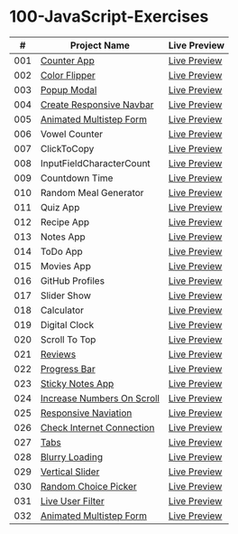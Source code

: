 # 100-JavaScript-Exercises

| #   | Project Name                                                                                                                | Live Preview                                                                                          |
| --- | --------------------------------------------------------------------------------------------------------------------------- | ----------------------------------------------------------------------------------------------------- |
| 001 | [Counter App](https://github.com/DevMohamedElshazly/100-JavaScript-APP/tree/main/001-Counter-App)                           | [Live Preview](https://devmohamedelshazly.github.io/100-JavaScript-APP/001-Counter-App)               |
| 002 | [Color Flipper](https://github.com/DevMohamedElshazly/100-JavaScript-APP/tree/main/002-Color-Flipper)                       | [Live Preview](https://devmohamedelshazly.github.io/100-JavaScript-APP/002-Color-Flipper)             |
| 003 | [Popup Modal](https://github.com/DevMohamedElshazly/100-JavaScript-APP/tree/main/003-Popup-Modal)                           | [Live Preview](https://devmohamedelshazly.github.io/100-JavaScript-APP/003-Popup-Modal)               |
| 004 | [Create Responsive Navbar](https://github.com/DevMohamedElshazly/100-JavaScript-APP/tree/main/004-Create-ResponsiveNavbar)  | [Live Preview](https://devmohamedelshazly.github.io/100-JavaScript-APP/004-Create-ResponsiveNavbar)   |
| 005 | [Animated Multistep Form](https://github.com/DevMohamedElshazly/100-JavaScript-APP/tree/main/005-Animated-Multistep-Form)   | [Live Preview](https://devmohamedelshazly.github.io/100-JavaScript-APP/005-Animated-Multistep-Form)   |
| 006 | Vowel Counter                                                                                                               | [Live Preview](https://devmohamedelshazly.github.io/100-JavaScript-APP/006-Vowel-Counter)             |
| 007 | ClickToCopy                                                                                                                 | [Live Preview](https://devmohamedelshazly.github.io/100-JavaScript-APP/007-ClickToCopy)               |
| 008 | InputFieldCharacterCount                                                                                                    | [Live Preview](https://devmohamedelshazly.github.io/100-JavaScript-APP/008-InputField-CharacterCount) |
| 009 | Countdown Time                                                                                                              | [Live Preview](https://devmohamedelshazly.github.io/100-JavaScript-APP/009-Countdown-Time)            |
| 010 | Random Meal Generator                                                                                                       | [Live Preview](https://devmohamedelshazly.github.io/100-JavaScript-APP/010-Random-Meal-Generator)     |
| 011 | Quiz App                                                                                                                    | [Live Preview](https://devmohamedelshazly.github.io/100-JavaScript-APP/011-Quiz-App)                  |
| 012 | Recipe App                                                                                                                  | [Live Preview](https://devmohamedelshazly.github.io/100-JavaScript-APP/012-Recipe-App)                |
| 013 | Notes App                                                                                                                   | [Live Preview](https://devmohamedelshazly.github.io/100-JavaScript-APP/013-Notes-App)                 |
| 014 | ToDo App                                                                                                                    | [Live Preview](https://devmohamedelshazly.github.io/100-JavaScript-APP/014-ToDo-App)                  |
| 015 | Movies App                                                                                                                  | [Live Preview](https://devmohamedelshazly.github.io/100-JavaScript-APP/015-Movies-App)                |
| 016 | GitHub Profiles                                                                                                             | [Live Preview](https://devmohamedelshazly.github.io/100-JavaScript-APP/016-GitHub-Profiles)           |
| 017 | Slider Show                                                                                                                 | [Live Preview](https://devmohamedelshazly.github.io/100-JavaScript-APP/017-Slider-Show)               |
| 018 | Calculator                                                                                                                  | [Live Preview](https://devmohamedelshazly.github.io/100-JavaScript-APP/018-Calculator)                |
| 019 | Digital Clock                                                                                                               | [Live Preview](https://devmohamedelshazly.github.io/100-JavaScript-APP/019-Digital-Clock)             |
| 020 | Scroll To Top                                                                                                               | [Live Preview](https://devmohamedelshazly.github.io/100-JavaScript-APP/020-Scroll-To-Top)             |
| 021 | [Reviews]()                                                                                                                 | [Live Preview](https://devmohamedelshazly.github.io/100-JavaScript-APP/021-Reviews)                   |
| 022 | [Progress Bar]()                                                                                                            | [Live Preview](https://devmohamedelshazly.github.io/100-JavaScript-APP/021-Reviews)                   |
| 023 | [Sticky Notes App]()                                                                                                        | [Live Preview](https://devmohamedelshazly.github.io/100-JavaScript-APP/021-Reviews)                   |
| 024 | [Increase Numbers On Scroll]()                                                                                              | [Live Preview](https://devmohamedelshazly.github.io/100-JavaScript-APP/021-Reviews)                   |
| 025 | [Responsive Naviation]()                                                                                                    | [Live Preview](https://devmohamedelshazly.github.io/100-JavaScript-APP/021-Reviews)                   |
| 026 | [Check Internet Connection](https://github.com/DevMohamedElshazly/100-JavaScript-APP/tree/main/005-Animated-Multistep-Form) | [Live Preview](https://devmohamedelshazly.github.io/100-JavaScript-APP/026-check-InternetConnection)  |
| 027 | [Tabs](https://github.com/DevMohamedElshazly/100-JavaScript-APP/tree/main/027-Tabs)                                         | [Live Preview](https://devmohamedelshazly.github.io/100-JavaScript-APP/027-Tabs)                      |
| 028 | [Blurry Loading](https://github.com/DevMohamedElshazly/100-JavaScript-APP/tree/main/028-Blurry-Loading)                     | [Live Preview](https://devmohamedelshazly.github.io/100-JavaScript-APP/028-Blurry-Loading)            |
| 029 | [Vertical Slider](https://github.com/DevMohamedElshazly/100-JavaScript-APP/tree/main/029-Vertical-Slider)                   | [Live Preview](https://devmohamedelshazly.github.io/100-JavaScript-APP/029-Vertical-Slider)           |
| 030 | [Random Choice Picker](https://github.com/DevMohamedElshazly/100-JavaScript-APP/tree/main/030-Random-Choice-Picker)         | [Live Preview](https://devmohamedelshazly.github.io/100-JavaScript-APP/030-Random-Choice-Picker)      |
| 031 | [Live User Filter](https://github.com/DevMohamedElshazly/100-JavaScript-APP/tree/main/031-Live-User-Filter)                 | [Live Preview](https://devmohamedelshazly.github.io/100-JavaScript-APP/031-Live-User-Filter)          |
| 032 | [ Animated Multistep Form](https://github.com/DevMohamedElshazly/100-JavaScript-APP/tree/main/032-Animated-Multistep-Form)  | [Live Preview](https://devmohamedelshazly.github.io/100-JavaScript-APP/032-Animated-Multistep-Form)   |
